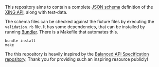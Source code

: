 This repository aims to contain a complete [JSON schema](http://json-schema.org) definition of
the [XING API](https://dev.xing.com/docs/resources), along with test-data.

The schema files can be checked against the fixture files by executing
the `validation.rb` file. It has some dependencies, that can be
installed by running [Bundler](http://bundler.io/).  There is a Makefile that automates
this.

    bundle install
    make

The this repository is heavily inspired by the
[Balanced API Specification repository](https://github.com/balanced/balanced-api). Thank
you for providing such an inspiring resource publicly!
